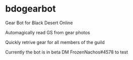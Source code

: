 # bdogearbot
Gear Bot for Black Desert Online

Automagically read GS from gear photos

Quickly retrive gear for all members of the guild

Currently the bot is in beta DM FrozenNachos#4578 to test
